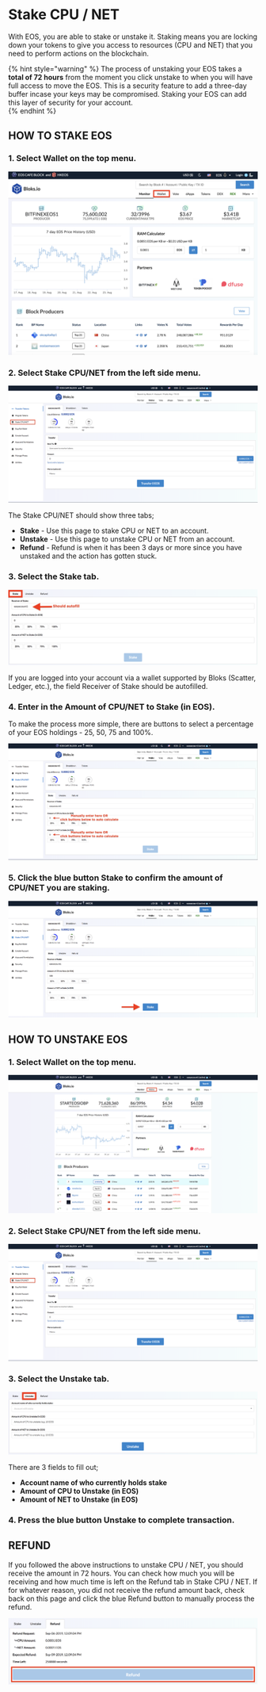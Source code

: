 # Stake CPU / NET

With EOS, you are able to stake or unstake it. Staking means you are locking down your tokens to give you access to resources \(CPU and NET\) that you need to perform actions on the blockchain. 

{% hint style="warning" %}
The process of unstaking your EOS takes a **total of 72 hours** from the moment you click unstake to when you will have full access to move the EOS. This is a security feature to add a three-day buffer incase your keys may be compromised. Staking your EOS can add this layer of security for your account.  
{% endhint %}

## HOW TO STAKE EOS

### 1. Select **Wallet** on the top menu.

![](../.gitbook/assets/image%20%28141%29.png)

### 2. Select **Stake CPU/NET** from the left side menu.

![](../.gitbook/assets/image%20%28251%29.png)

The Stake CPU/NET should show three tabs;

* **Stake** - Use this page to stake CPU or NET to an account.
* **Unstake** - Use this page to unstake CPU or NET from an account.
* **Refund** - Refund is when it has been 3 days or more since you have unstaked and the action has gotten stuck.

### 3. Select the Stake tab.

![](../.gitbook/assets/image%20%2893%29.png)

If you are logged into your account via a wallet supported by Bloks \(Scatter, Ledger, etc.\), the field Receiver of Stake should be autofilled.

### 4. Enter in the **Amount of CPU/NET to Stake \(in EOS\).**

To make the process more simple, there are buttons to select a percentage of your EOS holdings - 25, 50, 75 and 100%.

![](../.gitbook/assets/image%20%2887%29.png)

### 5. Click the blue button Stake to confirm the amount of CPU/NET you are staking.

![](../.gitbook/assets/image%20%28143%29.png)

## HOW TO UNSTAKE EOS

### 1. Select **Wallet** on the top menu.

![](../.gitbook/assets/image%20%2874%29.png)

### 2. Select **Stake CPU/NET** from the left side menu.

![](../.gitbook/assets/image%20%28251%29.png)

### 3. Select the Unstake tab.

![](../.gitbook/assets/image%20%28121%29.png)

There are 3 fields to fill out;

* **Account name of who currently holds stake** 
* **Amount of CPU to Unstake \(in EOS\)** 
* **Amount of NET to Unstake \(in EOS\)**  

### 4. Press the blue button Unstake to complete transaction.



## REFUND

If you followed the above instructions to unstake CPU / NET, you should receive the amount in 72 hours. You can check how much you will be receiving and how much time is left on the Refund tab in Stake CPU / NET. If for whatever reason, you did not receive the refund amount back, check back on this page and click the blue Refund button to manually process the refund.

![](../.gitbook/assets/image%20%2837%29.png)



